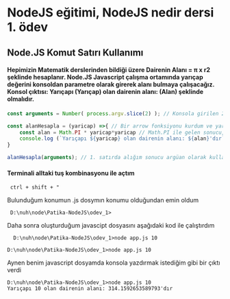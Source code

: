 # NodeJS eğitimi, NodeJS nedir dersi 1. ödev

## Node.JS Komut Satırı Kullanımı
#### Hepimizin Matematik derslerinden bildiği üzere Dairenin Alanı = π x r2 şeklinde hesaplanır. Node.JS Javascript çalışma ortamında yarıçap değerini konsoldan parametre olarak girerek alanı bulmaya çalışacağız. Konsol çıktısı: Yarıçapı (Yarıçap) olan dairenin alanı: (Alan) şeklinde olmalıdır.


```javascript
const arguments = Number( process.argv.slice(2) ); // Konsola girilen 2. kelimeden sonrasını alır. Normalde dizi olarak alır fakat ben tek bir değer gireceğim için diziyi direkt Number metodu ile sayıya çeviriyorum. Birden fazla argümana ihtriycaım olsaydı işe yaramazdı

const alanHesapla = (yaricap) =>{ // Bir arrow fonksiyonu kurdum ve yaricap adında bir parametre ekledim
    const alan = Math.PI * yaricap*yaricap // Math.PI ile gelen sonucu, parametremin karesi ile çarptım ve bunu alan değişkenine aktardım.
    console.log (`Yarıçapı ${yaricap} olan dairenin alanı: ${alan}'dır`) // Consola yarıcapı ve alanı yazdırdım.
}

alanHesapla(arguments); // 1. satırda alığım sonucu argüan olarak kullandım
```
#### Terminali alltaki tuş kombinasyonu ile açtım 
```console
 ctrl + shift + "
```
Bulunduğum konumun .js dosymın konumu olduğundan emin oldum 
```console
 D:\nuh\node\Patika-NodeJS\odev_1>
```
Daha sonra oluşturduğum javascipt dosyasını aşağıdaki kod ile çalıştırdım
```console
  D:\nuh\node\Patika-NodeJS\odev_1>node app.js 10
```
```console
D:\nuh\node\Patika-NodeJS\odev_1>node app.js 10
```
Aynen benim javascript dosyamda konsola yazdırmak istediğim gibi bir çıktı verdi
```console
D:\nuh\node\Patika-NodeJS\odev_1>node app.js 10
Yarıçapı 10 olan dairenin alanı: 314.1592653589793'dır
```
